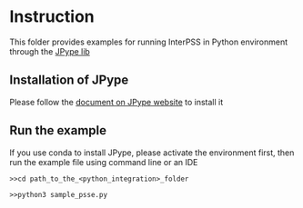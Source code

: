 # Instruction

This folder provides examples for running InterPSS in Python environment through the [JPype lib](https://jpype.readthedocs.io/en/latest/index.html)

## Installation of JPype
Please follow the [document on JPype website](https://jpype.readthedocs.io/en/latest/install.html) to install it

## Run the example
If you use conda to install JPype, please activate the environment first, then run the example file using command line or an IDE

`>>cd path_to_the_<python_integration>_folder`

`>>python3 sample_psse.py`
